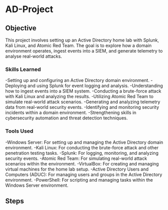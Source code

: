 # AD-Project

## Objective

This project involves setting up an Active Directory home lab with Splunk, Kali Linux, and Atomic Red Team. The goal is to explore how a domain environment operates, ingest events into a SIEM, and generate telemetry to analyse real-world attacks. 

### Skills Learned

-Setting up and configuring an Active Directory domain environment.
-Deploying and using Splunk for event logging and analysis.
-Understanding how to ingest events into a SIEM system.
-Conducting a brute-force attack with Kali Linux and analyzing the results.
-Utilizing Atomic Red Team to simulate real-world attack scenarios.
-Generating and analyzing telemetry data from real-world security events.
-Identifying and monitoring security incidents within a domain environment.
-Strengthening skills in cybersecurity automation and threat detection techniques.

### Tools Used

-Windows Server: For setting up and managing the Active Directory domain environment.
-Kali Linux: For conducting the brute-force attack and other penetration testing tasks.
-Splunk: For logging, monitoring, and analyzing security events.
-Atomic Red Team: For simulating real-world attack scenarios within the environment.
-VirtualBox: For creating and managing virtual machines for the home lab setup.
-Active Directory Users and Computers (ADUC): For managing users and groups in the Active Directory environment.
-PowerShell: For scripting and managing tasks within the Windows Server environment.

## Steps
